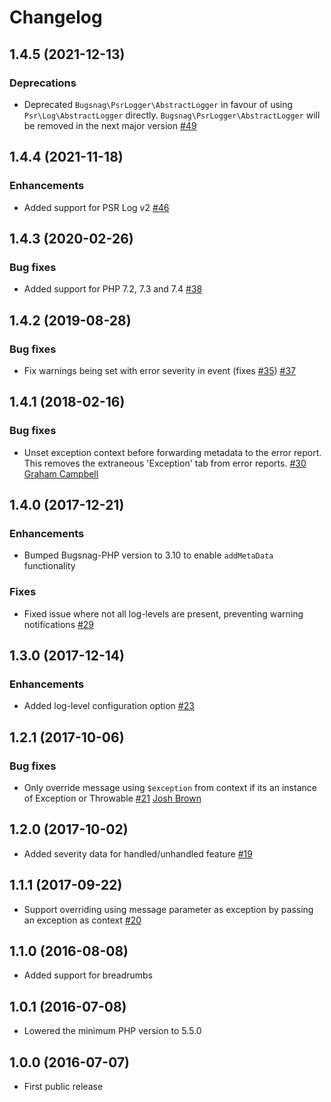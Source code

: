 Changelog
=========

## 1.4.5 (2021-12-13)

### Deprecations

* Deprecated `Bugsnag\PsrLogger\AbstractLogger` in favour of using `Psr\Log\AbstractLogger` directly. `Bugsnag\PsrLogger\AbstractLogger` will be removed in the next major version
  [#49](https://github.com/bugsnag/bugsnag-psr-logger/pull/49)

## 1.4.4 (2021-11-18)

### Enhancements

* Added support for PSR Log v2
  [#46](https://github.com/bugsnag/bugsnag-psr-logger/pull/46)

## 1.4.3 (2020-02-26)

### Bug fixes

* Added support for PHP 7.2, 7.3 and 7.4
  [#38](https://github.com/bugsnag/bugsnag-psr-logger/pull/38)

## 1.4.2 (2019-08-28)

### Bug fixes

* Fix warnings being set with error severity in event
  (fixes [#35](https://github.com/bugsnag/bugsnag-psr-logger/issues/35))
  [#37](https://github.com/bugsnag/bugsnag-psr-logger/pull/37)

## 1.4.1 (2018-02-16)

### Bug fixes

* Unset exception context before forwarding metadata to the error report. This
  removes the extraneous 'Exception' tab from error reports.
  [#30](https://github.com/bugsnag/bugsnag-psr-logger/pull/30)
  [Graham Campbell](https://github.com/GrahamCampbell)

## 1.4.0 (2017-12-21)

### Enhancements

* Bumped Bugsnag-PHP version to 3.10 to enable `addMetaData` functionality

### Fixes

* Fixed issue where not all log-levels are present, preventing warning notifications
  [#29](https://github.com/bugsnag/bugsnag-psr-logger/pull/29)

## 1.3.0 (2017-12-14)

### Enhancements

* Added log-level configuration option
  [#23](https://github.com/bugsnag/bugsnag-psr-logger/pull/23)

## 1.2.1 (2017-10-06)

### Bug fixes

* Only override message using `$exception` from context if its an instance of
  Exception or Throwable
  [#21](https://github.com/bugsnag/bugsnag-psr-logger/pull/21)
  [Josh Brown](https://github.com/joshbrw)

## 1.2.0 (2017-10-02)

* Added severity data for handled/unhandled feature
  [#19](https://github.com/bugsnag/bugsnag-psr-logger/pull/19)

## 1.1.1 (2017-09-22)

* Support overriding using message parameter as exception by passing an
  exception as context
  [#20](https://github.com/bugsnag/bugsnag-psr-logger/pull/20)

## 1.1.0 (2016-08-08)

* Added support for breadrumbs

## 1.0.1 (2016-07-08)

* Lowered the minimum PHP version to 5.5.0

## 1.0.0 (2016-07-07)

* First public release
